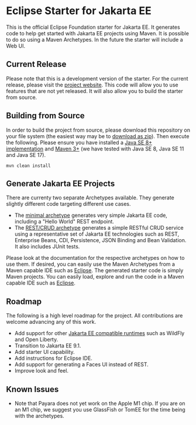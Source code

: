 # Eclipse Starter for Jakarta EE
This is the official Eclipse Foundation starter for Jakarta EE. It generates code to help get started with Jakarta EE projects using Maven. It is possible to do so using a Maven Archetypes. In the future the starter will include a Web UI.

## Current Release
Please note that this is a development version of the starter. For the current release, please visit the [project website](https://eclipse-ee4j.github.io/starter/). This code will allow you to use features that are not yet released. It will also allow you to build the starter from source.

## Building from Source
In order to build the project from source, please download this repository on your file system (the easiest way may be to [download as zip](https://github.com/eclipse-ee4j/starter/archive/refs/heads/master.zip)). Then execute the following. Please ensure you have installed a [Java SE 8+ implementation](https://adoptium.net/?variant=openjdk8) and [Maven 3+](https://maven.apache.org/download.cgi) (we have tested with Java SE 8, Java SE 11 and Java SE 17).

```
mvn clean install
```

## Generate Jakarta EE Projects
There are currenty two separate Archetypes available. They generate slightly different code targeting different use cases.

* The [minimal archetype](minimal-starter) generates very simple Jakarta EE code, including a "Hello World" REST endpoint.
* The [REST/CRUD archetype](rest-starter) generates a simple RESTful CRUD service using a representative set of Jakarta EE technologies such as REST, Enterprise Beans, CDI, Persistence, JSON Binding and Bean Validation. It also includes JUnit tests.

Please look at the documentation for the respective archetypes on how to use them. If desired, you can easily use the Maven Archetypes from a Maven capable IDE such as [Eclipse](https://www.eclipse.org/ide). The generated starter code is simply Maven projects. You can easily load, explore and run the code in a Maven capable IDE such as [Eclipse](https://www.eclipse.org/ide).

## Roadmap
The following is a high level roadmap for the project. All contributions are welcome advancing any of this work.
* Add support for other [Jakarta EE compatible runtimes](https://jakarta.ee/compatibility) such as WildFly and Open Liberty.
* Transition to Jakarta EE 9.1.
* Add starter UI capability.
* Add instructions for Eclipse IDE.
* Add support for generating a Faces UI instead of REST.
* Improve look and feel.

## Known Issues
* Note that Payara does not yet work on the Apple M1 chip. If you are on an M1 chip, we suggest you use GlassFish or TomEE for the time being with the archetypes.
